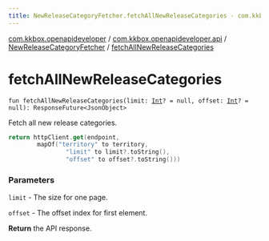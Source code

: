```yaml
---
title: NewReleaseCategoryFetcher.fetchAllNewReleaseCategories - com.kkbox.openapideveloper
---
```


[com.kkbox.openapideveloper](../../index.html) / [com.kkbox.openapideveloper.api](../index.html) / [NewReleaseCategoryFetcher](index.html) / [fetchAllNewReleaseCategories](.)

# fetchAllNewReleaseCategories

`fun fetchAllNewReleaseCategories(limit: `[`Int`](https://kotlinlang.org/api/latest/jvm/stdlib/kotlin/-int/index.html)`? = null, offset: `[`Int`](https://kotlinlang.org/api/latest/jvm/stdlib/kotlin/-int/index.html)`? = null): ResponseFuture<JsonObject>`

Fetch all new release categories.

``` kotlin
return httpClient.get(endpoint,
        mapOf("territory" to territory,
                "limit" to limit?.toString(),
                "offset" to offset?.toString()))
```

### Parameters

`limit` - The size for one page.

`offset` - The offset index for first element.

**Return**
the API response.

